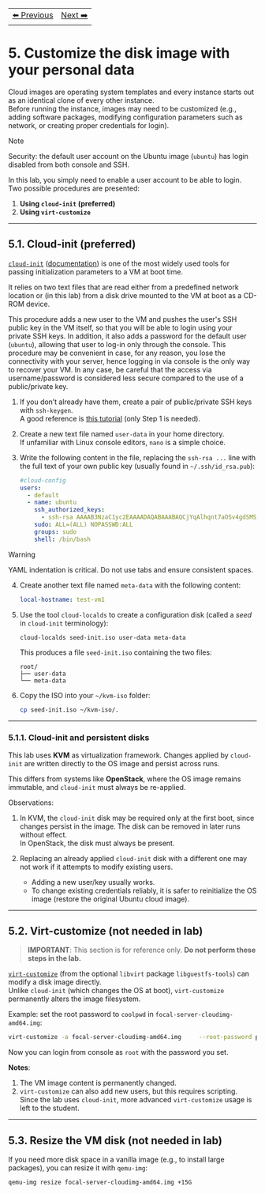 <table style="width:100%">
  <tr>
    <td align="left"><a href="../1.4/README.md">⬅️ Previous</a></td>
    <td align="right"><a href="../1.6/README.md">Next ➡️</a></td>
  </tr>
</table>

# 5. Customize the disk image with your personal data

Cloud images are operating system templates and every instance starts out as an identical clone of every other instance.  
Before running the instance, images may need to be customized (e.g., adding software packages, modifying configuration parameters such as network, or creating proper credentials for login).

> [!NOTE]
> Security: the default user account on the Ubuntu image (`ubuntu`) has login disabled from both console and SSH.

In this lab, you simply need to enable a user account to be able to login.  
Two possible procedures are presented:

1. **Using `cloud-init` (preferred)**
2. **Using `virt-customize`**

---

## 5.1. Cloud-init (preferred)

[`cloud-init`](https://cloud-init.io/) ([documentation](https://cloudinit.readthedocs.io/en/latest/)) is one of the most widely used tools for passing initialization parameters to a VM at boot time.  

It relies on two text files that are read either from a predefined network location or (in this lab) from a disk drive mounted to the VM at boot as a CD-ROM device.

This procedure adds a new user to the VM and pushes the user's SSH public key in the VM itself, so that you will be able to login using your private SSH keys.
In addition, it also adds a password for the default user (`ubuntu`), allowing that user to log-in only through the console.
This procedure may be convenient in case, for any reason, you lose the connectivity with your server, hence logging in via console is the only way to recover your VM.
In any case, be careful that the access via username/password is considered less secure compared to the use of a public/private key.


1. If you don’t already have them, create a pair of public/private SSH keys with `ssh-keygen`.  
   A good reference is [this tutorial](https://www.digitalocean.com/community/tutorials/how-to-set-up-ssh-keys-on-ubuntu-1604) (only Step 1 is needed).

2. Create a new text file named `user-data` in your home directory.  
   If unfamiliar with Linux console editors, `nano` is a simple choice.

3. Write the following content in the file, replacing the `ssh-rsa ...` line with the full text of your own public key (usually found in `~/.ssh/id_rsa.pub`):

   ```yaml
   #cloud-config
   users:
     - default
     - name: ubuntu
       ssh_authorized_keys:
         - ssh-rsa AAAAB3NzaC1yc2EAAAADAQABAAABAQCjYqAlhqnt7aOSv4gdSMSKWE09YTP2Q2Wv5Uygnx...
       sudo: ALL=(ALL) NOPASSWD:ALL
       groups: sudo
       shell: /bin/bash
   ```

> [!WARNING]
> YAML indentation is critical. Do not use tabs and ensure consistent spaces.

4. Create another text file named `meta-data` with the following content:

   ```yaml
   local-hostname: test-vm1
   ```

5. Use the tool `cloud-localds` to create a configuration disk (called a *seed* in `cloud-init` terminology):

   ```bash
   cloud-localds seed-init.iso user-data meta-data
   ```

   This produces a file `seed-init.iso` containing the two files:

   ```
   root/
   ├── user-data
   └── meta-data
   ```

6. Copy the ISO into your `~/kvm-iso` folder:

   ```bash
   cp seed-init.iso ~/kvm-iso/.
   ```

---

### 5.1.1. Cloud-init and persistent disks

This lab uses **KVM** as virtualization framework. Changes applied by `cloud-init` are written directly to the OS image and persist across runs.  

This differs from systems like **OpenStack**, where the OS image remains immutable, and `cloud-init` must always be re-applied.

Observations:

1. In KVM, the `cloud-init` disk may be required only at the first boot, since changes persist in the image. The disk can be removed in later runs without effect.  
   In OpenStack, the disk must always be present.

2. Replacing an already applied `cloud-init` disk with a different one may not work if it attempts to modify existing users.  
   - Adding a new user/key usually works.  
   - To change existing credentials reliably, it is safer to reinitialize the OS image (restore the original Ubuntu cloud image).

---

## 5.2. Virt-customize (not needed in lab)

> **IMPORTANT**: This section is for reference only. **Do not perform these steps in the lab.**

[`virt-customize`](http://libguestfs.org/virt-customize.1.html) (from the optional `libvirt` package `libguestfs-tools`) can modify a disk image directly.  
Unlike `cloud-init` (which changes the OS at boot), `virt-customize` permanently alters the image filesystem.

Example: set the root password to `coolpwd` in `focal-server-cloudimg-amd64.img`:

```bash
virt-customize -a focal-server-cloudimg-amd64.img     --root-password password:coolpwd
```

Now you can login from console as `root` with the password you set.

**Notes**:
1. The VM image content is permanently changed.
2. `virt-customize` can also add new users, but this requires scripting. Since the lab uses `cloud-init`, more advanced `virt-customize` usage is left to the student.

---

## 5.3. Resize the VM disk (not needed in lab)

If you need more disk space in a vanilla image (e.g., to install large packages), you can resize it with `qemu-img`:

```bash
qemu-img resize focal-server-cloudimg-amd64.img +15G
```
